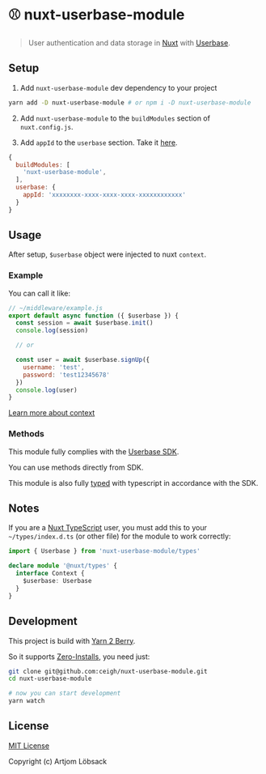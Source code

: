 # ⚾️ nuxt-userbase-module
> User authentication and data storage in
[Nuxt](https://nuxtjs.org) with [Userbase](https://userbase.com).


## Setup

1. Add `nuxt-userbase-module` dev dependency to your project

```bash
yarn add -D nuxt-userbase-module # or npm i -D nuxt-userbase-module
```

2. Add `nuxt-userbase-module` to the `buildModules` section of `nuxt.config.js`.

3. Add `appId` to the `userbase` section. Take it [here](https://v1.userbase.com/).

```js
{
  buildModules: [
    'nuxt-userbase-module',
  ],
  userbase: {
    appId: 'xxxxxxxx-xxxx-xxxx-xxxx-xxxxxxxxxxxx'
  }
}
```


## Usage

After setup, `$userbase` object were injected to nuxt `context`.


### Example
You can call it like:

```js
// ~/middleware/example.js
export default async function ({ $userbase }) {
  const session = await $userbase.init()
  console.log(session)

  // or

  const user = await $userbase.signUp({
    username: 'test',
    password: 'test12345678'
  })
  console.log(user)
}
```
[Learn more about context](https://nuxtjs.org/api/context#__layout)


### Methods

This module fully complies with the [Userbase SDK](https://userbase.com/docs/sdk).

You can use methods directly from SDK.

This module is also fully [typed](./types) with typescript in accordance with the SDK.


## Notes

If you are a [Nuxt TypeScript](https://typescript.nuxtjs.org) user, you must add this to your `~/types/index.d.ts` (or other file) for the module to work correctly:

```ts
import { Userbase } from 'nuxt-userbase-module/types'

declare module '@nuxt/types' {
  interface Context {
    $userbase: Userbase
  }
}
```


## Development

This project is build with [Yarn 2 Berry](https://github.com/yarnpkg/berry).

So it supports [Zero-Installs](https://yarnpkg.com/features/zero-installs), you need just:

```bash
git clone git@github.com:ceigh/nuxt-userbase-module.git
cd nuxt-userbase-module

# now you can start development
yarn watch
```


## License

[MIT License](./LICENSE)

Copyright (c) Artjom Löbsack
